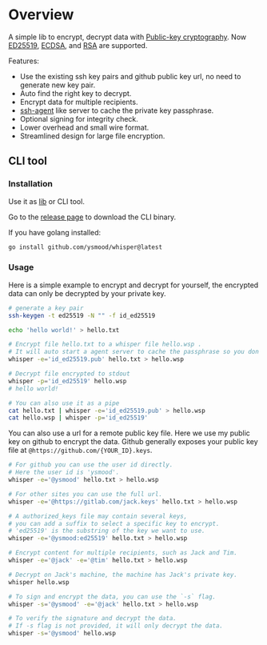 # Overview

A simple lib to encrypt, decrypt data with [Public-key cryptography](https://en.wikipedia.org/wiki/Public-key_cryptography).
Now [ED25519](https://en.wikipedia.org/wiki/EdDSA#Ed25519), [ECDSA](https://en.wikipedia.org/wiki/Elliptic_Curve_Digital_Signature_Algorithm),
and [RSA](<https://en.wikipedia.org/wiki/RSA_(cryptosystem)>) are supported.

Features:

- Use the existing ssh key pairs and github public key url, no need to generate new key pair.
- Auto find the right key to decrypt.
- Encrypt data for multiple recipients.
- [ssh-agent](https://en.wikipedia.org/wiki/Ssh-agent) like server to cache the private key passphrase.
- Optional signing for integrity check.
- Lower overhead and small wire format.
- Streamlined design for large file encryption.

## CLI tool

### Installation

Use it as [lib](https://pkg.go.dev/github.com/ysmood/whisper/lib) or CLI tool.

Go to the [release page](https://github.com/ysmood/whisper/releases) to download the CLI binary.

If you have golang installed:

```bash
go install github.com/ysmood/whisper@latest
```

### Usage

Here is a simple example to encrypt and decrypt for yourself, the encrypted data can only be decrypted by your private key.

```bash
# generate a key pair
ssh-keygen -t ed25519 -N "" -f id_ed25519

echo 'hello world!' > hello.txt

# Encrypt file hello.txt to a whisper file hello.wsp .
# It will auto start a agent server to cache the passphrase so you don't have to retype it.
whisper -e='id_ed25519.pub' hello.txt > hello.wsp

# Decrypt file encrypted to stdout
whisper -p='id_ed25519' hello.wsp
# hello world!

# You can also use it as a pipe
cat hello.txt | whisper -e='id_ed25519.pub' > hello.wsp
cat hello.wsp | whisper -p='id_ed25519'
```

You can also use a url for a remote public key file.
Here we use my public key on github to encrypt the data.
Github generally exposes your public key file at `@https://github.com/{YOUR_ID}.keys`.

```bash
# For github you can use the user id directly.
# Here the user id is 'ysmood'.
whisper -e='@ysmood' hello.txt > hello.wsp

# For other sites you can use the full url.
whisper -e='@https://gitlab.com/jack.keys' hello.txt > hello.wsp

# A authorized_keys file may contain several keys,
# you can add a suffix to select a specific key to encrypt.
# 'ed25519' is the substring of the key we want to use.
whisper -e='@ysmood:ed25519' hello.txt > hello.wsp

# Encrypt content for multiple recipients, such as Jack and Tim.
whisper -e='@jack' -e='@tim' hello.txt > hello.wsp

# Decrypt on Jack's machine, the machine has Jack's private key.
whisper hello.wsp

# To sign and encrypt the data, you can use the `-s` flag.
whisper -s='@ysmood' -e='@jack' hello.txt > hello.wsp

# To verify the signature and decrypt the data.
# If -s flag is not provided, it will only decrypt the data.
whisper -s='@ysmood' hello.wsp
```
